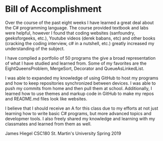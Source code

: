 # Bill of Accomplishment

Over the course of the past eight weeks I have learned a great deal about the C# programming 
language. The course provided textbook and labs were helpful, however I found that coding 
websites (sanfoundry, geeksforgeeks, etc.), Youtube videos (derek babans, etc) and other 
books (cracking the coding interview, c# in a nutshell, etc.) greatly increased my 
understanding of the subject.

I have complied a portfolio of 50 programs the give a broad representation of what I have 
studied and learned from. Some of my favorites are the EightQueensProblem, MergeSort, 
Decorator and QueueAsLinkedList.

I was able to expanded my knowledge of using GitHub to host my programs and how to keep repositories 
synchronized between devices. I was able to push my commits from home and then pull them at school.
Additionally, I learned how to use themes and markup code in GitHub to make my repos and README.md
files look like websites.

I believe that I should receive an A for this class due to my efforts at not just learning how to 
write basic C# programs, but more advanced topics and developmer tools. I also freely shared my 
knowledge and learning with my classmates and learned from them as well.

James Hiegel
CSC180
St. Martin's University
Spring 2019
